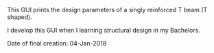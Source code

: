 This GUI prints the design parameters of a singly reinforced T beam (T shaped).

I develop this GUI when I learning structural design in my Bachelors.

Date of final creation: 04-Jan-2018
